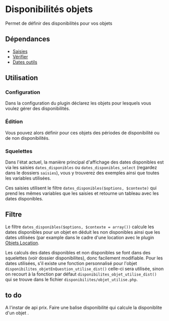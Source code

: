 # Disponibilités objets
Permet de définir des disponibilités pour vos objets

## Dépendances
- [Saisies](https://plugins.spip.net/saisies.html)
- [Vérifier](https://plugins.spip.net/verifier.html)
- [Dates outils](https://plugins.spip.net/dates_outils.html)

## Utilisation
### Configuration
Dans la configuration du plugin déclarez les objets pour lesquels vous voulez gérer
des disponibilités.

### Édition
Vous pouvez alors définir pour ces objets des périodes de disponibilité ou de non
disponibilités.

### Squelettes
Dans l'état actuel, la manière principal d'affichage des dates disponibles est via
les saisies `dates_disponibles` ou `dates_disponibles_select` (regardez dans le dossiers `saisies`), vous y trouverez des exemples ainsi que toutes les variables utilisées.

Ces saisies utilisent le filtre `dates_disponibles($options, $contexte)` qui prend
les mêmes variables que les saisies et retourne un tableau avec les dates disponibles.

## Filtre
Le filtre `dates_disponibles($options, $contexte = array())` calcule les dates disponibles pour un objet en déduit les non disponibles ainsi que les dates utilisées (par example dans le cadre d'une location avec le plugin
[Objets Location](https://github.com/abelass/location_objets).

Les calculs des dates disponibles et non disponibles se font dans des squelettes (voir dossier disponibilites), donc facilement modifiable. Pour les dates utilisées, s'il existe une fonction personnalisé pour l'objet `disponibilites_objetEnQuestion_utilise_dist()` celle-ci sera utilisée, sinon on recourt à la fonction par défaut `disponibilites_objet_utilise_dist()` qui se trouve dans le fichier `disponibilites/objet_utilise.php`.


## to do
A l'instar de api prix. Faire une balise disponibilité qui calcule la disponiblite d'un objet .
